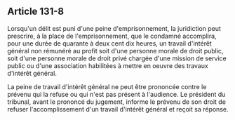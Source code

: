 Article 131-8
----
Lorsqu'un délit est puni d'une peine d'emprisonnement, la juridiction peut
prescrire, à la place de l'emprisonnement, que le condamné accomplira, pour une
durée de quarante à deux cent dix heures, un travail d'intérêt général non
rémunéré au profit soit d'une personne morale de droit public, soit d'une
personne morale de droit privé chargée d'une mission de service public ou d'une
association habilitées à mettre en oeuvre des travaux d'intérêt général.

La peine de travail d'intérêt général ne peut être prononcée contre le prévenu
qui la refuse ou qui n'est pas présent à l'audience. Le président du tribunal,
avant le prononcé du jugement, informe le prévenu de son droit de refuser
l'accomplissement d'un travail d'intérêt général et reçoit sa réponse.
